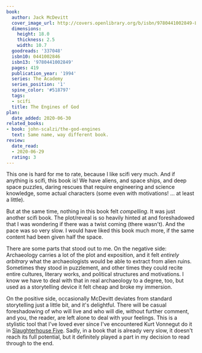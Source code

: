 ```yaml
---
book:
  author: Jack McDevitt
  cover_image_url: http://covers.openlibrary.org/b/isbn/9780441002849-L.jpg
  dimensions:
    height: 18.0
    thickness: 2.5
    width: 10.7
  goodreads: '337048'
  isbn10: 0441002846
  isbn13: '9780441002849'
  pages: 419
  publication_year: '1994'
  series: The Academy
  series_position: '1'
  spine_color: '#518797'
  tags:
  - scifi
  title: The Engines of God
plan:
  date_added: 2020-06-30
related_books:
- book: john-scalzi/the-god-engines
  text: Same name, way different book.
review:
  date_read:
  - 2020-06-29
  rating: 3
---
```


This one is hard for me to rate, because I like scifi very much. And if anything is scifi, this book is! We have aliens,
and space ships, and deep space puzzles, daring rescues that require engineering and science knowledge, some actual
characters (some even with motivations! … at least a little).

But at the same time, nothing in this book felt *compelling*. It was just another scifi book. The plot/reveal is so
heavily hinted at and foreshadowed that I was wondering if there was a twist coming (there wasn't). And the pace was so
very slow. I would have liked this book much more, if the same content had been given half the space.

There are some parts that stood out to me. On the negative side: Archaeology carries a lot of the plot and exposition,
and it felt *entirely arbitrary* what the archaeologists would be able to extract from alien ruins. Sometimes they stood
in puzzlement, and other times they could recite entire cultures, literary works, and political structures and
motivations. I know we have to deal with that in real archaeology to a degree, too, but used as a storytelling device it
felt cheap and broke my immersion.

On the positive side, occasionally McDevitt deviates from standard storytelling just a little bit, and it's delightful.
There will be casual foreshadowing of who will live and who will die, without further comment, and you, the reader, are
left alone to deal with your feelings. This is a stylistic tool that I've loved ever since I've encountered Kurt
Vonnegut do it in [Slaughterhouse Five](https://books.rixx.de/reviews/2009/slaughterhouse-five/). Sadly, in a book that
is already very slow, it doesn't reach its full potential, but it definitely played a part in my decision to read
through to the end.
